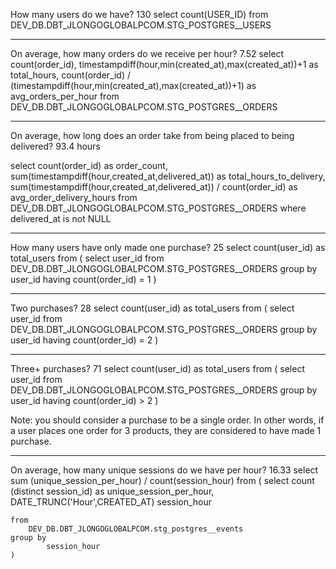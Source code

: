 How many users do we have? 130
select
    count(USER_ID)
from
    DEV_DB.DBT_JLONGOGLOBALPCOM.STG_POSTGRES__USERS

------------------------------------------------------------------
On average, how many orders do we receive per hour? 7.52
select
    count(order_id),
    timestampdiff(hour,min(created_at),max(created_at))+1 as total_hours,
    count(order_id) / (timestampdiff(hour,min(created_at),max(created_at))+1) as avg_orders_per_hour
from
    DEV_DB.DBT_JLONGOGLOBALPCOM.STG_POSTGRES__ORDERS

-------------------------------------------------------------------
On average, how long does an order take from being placed to being delivered? 93.4 hours

select
    count(order_id) as order_count,
    sum(timestampdiff(hour,created_at,delivered_at)) as total_hours_to_delivery,
    sum(timestampdiff(hour,created_at,delivered_at)) / count(order_id) as avg_order_delivery_hours
from
    DEV_DB.DBT_JLONGOGLOBALPCOM.STG_POSTGRES__ORDERS
where
    delivered_at is not NULL

-------------------------------------------------------------------
How many users have only made one purchase? 25
select count(user_id) as total_users
from ( 
    select
        user_id
    from
        DEV_DB.DBT_JLONGOGLOBALPCOM.STG_POSTGRES__ORDERS
    group by
        user_id
    having
        count(order_id) = 1
    )

-------------------------------------------------------------------
Two purchases? 28 
select count(user_id) as total_users
from ( 
    select
        user_id
    from
        DEV_DB.DBT_JLONGOGLOBALPCOM.STG_POSTGRES__ORDERS
    group by
        user_id
    having
        count(order_id) = 2
    )

-------------------------------------------------------------------
Three+ purchases? 71
select count(user_id) as total_users
from ( 
    select
        user_id
    from
        DEV_DB.DBT_JLONGOGLOBALPCOM.STG_POSTGRES__ORDERS
    group by
        user_id
    having
        count(order_id) > 2
    )

Note: you should consider a purchase to be a single order. In other words, if a user places one order for 3 products, they are considered to have made 1 purchase.

-------------------------------------------------------------------
On average, how many unique sessions do we have per hour? 16.33
select sum (unique_session_per_hour) / count(session_hour)
from 
    (
    select 
        count (distinct session_id) as unique_session_per_hour,
        DATE_TRUNC('Hour',CREATED_AT) session_hour
        
    from
        DEV_DB.DBT_JLONGOGLOBALPCOM.stg_postgres__events
    group by
            session_hour
    )
